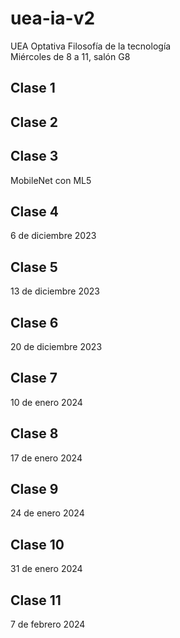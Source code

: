 # uea-ia-v2
UEA Optativa Filosofía de la tecnología  
Miércoles de 8 a 11, salón G8  

## Clase 1
## Clase 2
## Clase 3
MobileNet con ML5
## Clase 4
6 de diciembre 2023  
## Clase 5
13 de diciembre 2023  
## Clase 6
20 de diciembre 2023  
## Clase 7
10 de enero 2024  
## Clase 8
17 de enero 2024  
## Clase 9
24 de enero 2024  
## Clase 10
31 de enero 2024  
## Clase 11
7 de febrero 2024  
